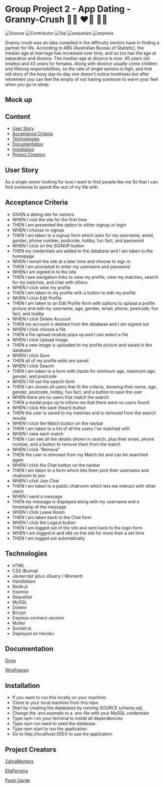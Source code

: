# Group Project 2 - App Dating - Granny-Crush 👵🏻 ❤️‍🔥 👴🏼

![license](https://img.shields.io/github/license/ZahraMertens/granny-crush)
![Contributor](https://img.shields.io/badge/Contributor-3-green.svg) 
![Sql](https://img.shields.io/badge/Npm-MySql-red.svg) 
![sequelize](https://img.shields.io/badge/Npm-sequelize-red.svg) 
![express](https://img.shields.io/badge/Npm-expressJs-red.svg)

Granny crush was an idea compiled in the difficulty seniors have in finding a partner for life.
According to ABS (Australian Bureau of Statistic), the median age at marriage has increased over time, and so too has the age at separation and divorce. The median age at divorce is now: 45 years old (males) and 43 years for females.
Along with divorce usually come children and lifelong responsibilities, so the rate of single seniors is high, and that old story of the busy day-to-day one doesn't notice loneliness but after retirement you can feel the empty of not having someone to warm your feet when you go to sleep.


## Mock up


## Content

- [User Story](#user-story)
- [Acceptance Criteria](#acceptance-criteria)
- [Technologies](#technologies)
- [Documentation](#documentation)
- [Installation](#installation)
- [Project Creators](#project-creators)

## User Story

As a single senior looking for love
I want to find people like me 
So that I can find someone to spend the rest of my life with.

## Acceptance Criteria

- GIVEN a dating site for seniors
- WHEN I visit the site for the first time
- THEN I am presented the option to either signup or login
- WHEN I choose to signup
- THEN I am taken to a signup form which asks for my username, email, gender, phone number, postcode, hobby, fun fact, and password
- WHEN I click on the SIGNUP button
- THEN my credentials are added to the database and I am taken to the homepage 
- WHEN I revisit the site at a later time and choose to sign in
- THEN I am prompted to enter my username and password
- WHEN I am signed in to the site
- THEN I see navigation links to view my profile, view my matches, search for my matches, and chat with others
- WHEN I click view my profile
- THEN I am taken to my profile with a button to edit my profile
- WHEN I click Edit Profile 
- THEN I am taken to an Edit Profile form with options to upload a profile picture and edit my username, age, gender, email, phone, postcode, fun fact, and hobby
- WHEN I click Delete Account
- THEN my account is deleted from the database and I am signed out
- WHEN I click choose a file
- THEN a file upload module pops up and I can select a file 
- WHEN I click Upload Image 
- THEN a new image is uploaded to my profile picture and saved in the database 
- WHEN I click Save 
- THEN all of my profile edits are saved
- WHEN I click Search
- THEN I am taken to a form with inputs for minimum age, maximum age, gender, and postcode
- WHEN I fill out the search form
- THEN I am shown all users that fit the criteria, showing their name, age, gender, postcode, hobby, fun fact, and a button to save the user
- WHEN there are no users that match the search
- THEN a modal pops up to inform me that there were no users found 
- WHEN I click the save (heart) button
- THEN the user is saved to my matches and is removed from the search results 
- WHEN I click the Match button on the navbar
- THEN I am taken to a list of all the users I've matched with
- WHEN I view each match
- THEN I can see all the details shown in search, plus their email, phone number, and a button to remove them from the match
- WHEN I click "Remove" 
- THEN the user is removed from my Match list and can be searched again 
- WHEN I click the Chat button on the navbar 
- THEN I am taken to a form which lets them pick their username and chatroom to join
- WHEN I click Join Chat
- THEN I am taken to a public chatroom which lets me interact with other users 
- WHEN I send a message
- THEN my message is displayed along with my username and a timestamp of the message
- WHEN I click Leave Room
- THEN I am taken back to the Chat form 
- WHEN I click the Logout button
- THEN I am logged out of the site and sent back to the login form 
- WHEN I am logged in and idle on the site for more than a set time 
- THEN I am logged out automatically


## Technologies

- HTML
- CSS (Bulma) 
- Javascript (plus JQuery / Moment)
- Handlebars
- Node.js
- Express
- Sequelize
- MySQL
- Dotenv
- Bcrypt
- Express-connect-session
- Multer
- Socket.io
- Deployed on Heroku

## Documentation

[Drive](https://drive.google.com/drive/folders/1YllmmA5xDgezHvq3V69OUoKFUbQsy_fH)

[Wireframes](https://docs.google.com/presentation/d/1gigxmF-F-vquMnrDmzTlEAxO8XtZ3diWX_d1IswSzFs/edit#slide=id.p)

## Installation

- If you want to run this locally on your machine:
- Clone to your local machine from this repo
- Start by creating the databases by running SOURCE schema.sql;
- Change the .env.example to a .env file with your MySQL credentials
- Type npm i on your terminal to install all dependencies
- Type npm run seed to seed the database
- Type npm start to run the application
- Go to http://localhost:3001/ to use the application

## Project Creators

[ZahraMertens](https://github.com/ZahraMertens) 

[EllaFerreira](https://github.com/EllaFerreira)

[Paolo Garde](https://github.com/rpgarde)


